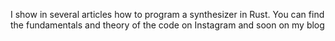 I show in several articles how to program a synthesizer in Rust. You can find the fundamentals and theory of the code on Instagram and soon on my blog
